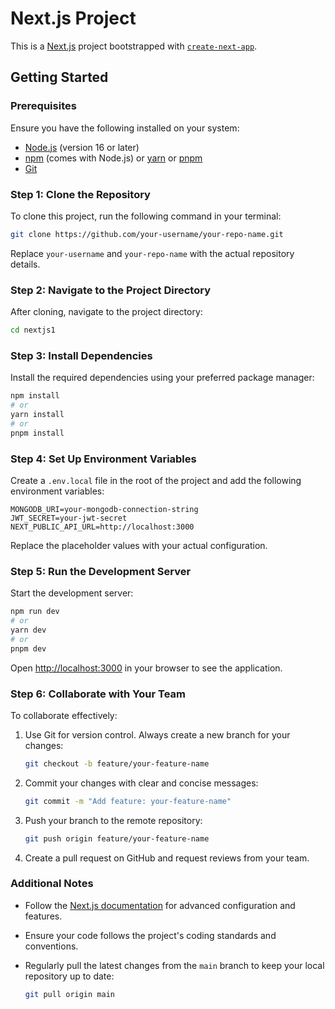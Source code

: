 # Next.js Project

This is a [Next.js](https://nextjs.org) project bootstrapped with [`create-next-app`](https://nextjs.org/docs/app/api-reference/cli/create-next-app).

## Getting Started

### Prerequisites

Ensure you have the following installed on your system:
- [Node.js](https://nodejs.org/) (version 16 or later)
- [npm](https://www.npmjs.com/) (comes with Node.js) or [yarn](https://yarnpkg.com/) or [pnpm](https://pnpm.io/)
- [Git](https://git-scm.com/)

### Step 1: Clone the Repository

To clone this project, run the following command in your terminal:

```bash
git clone https://github.com/your-username/your-repo-name.git
```

Replace `your-username` and `your-repo-name` with the actual repository details.

### Step 2: Navigate to the Project Directory

After cloning, navigate to the project directory:

```bash
cd nextjs1
```

### Step 3: Install Dependencies

Install the required dependencies using your preferred package manager:

```bash
npm install
# or
yarn install
# or
pnpm install
```

### Step 4: Set Up Environment Variables

Create a `.env.local` file in the root of the project and add the following environment variables:

```plaintext
MONGODB_URI=your-mongodb-connection-string
JWT_SECRET=your-jwt-secret
NEXT_PUBLIC_API_URL=http://localhost:3000
```

Replace the placeholder values with your actual configuration.

### Step 5: Run the Development Server

Start the development server:

```bash
npm run dev
# or
yarn dev
# or
pnpm dev
```

Open [http://localhost:3000](http://localhost:3000) in your browser to see the application.

### Step 6: Collaborate with Your Team

To collaborate effectively:
1. Use Git for version control. Always create a new branch for your changes:
   ```bash
   git checkout -b feature/your-feature-name
   ```
2. Commit your changes with clear and concise messages:
   ```bash
   git commit -m "Add feature: your-feature-name"
   ```
3. Push your branch to the remote repository:
   ```bash
   git push origin feature/your-feature-name
   ```
4. Create a pull request on GitHub and request reviews from your team.

### Additional Notes

- Follow the [Next.js documentation](https://nextjs.org/docs) for advanced configuration and features.
- Ensure your code follows the project's coding standards and conventions.
- Regularly pull the latest changes from the `main` branch to keep your local repository up to date:
  
  ```bash
  git pull origin main
  ```
